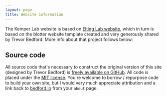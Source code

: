 ```yaml
---
layout: page
title: Website information
---
```


The Kemper Lab website is based on [Elting Lab website](http://www.physics.ncsu.edu/eltinglab/), which in turn is based on the blotter website template created and very generously shared by Trevor Bedford. More info about that project follows below:

## Source code

All source code that's necessary to construct the original version of this site (designed by Trevor Bedford) is [freely available on GitHub](https://github.com/blab/blotter).  All code is placed under the [MIT license](https://github.com/blab/blotter#license). You're welcome to borrow / repurpose code to build your own site, but I would very much appreciate attribution and a link back to [bedford.io](http://bedford.io) from your `about` page.

